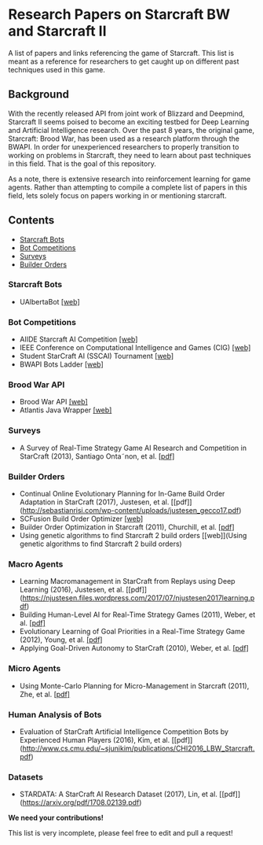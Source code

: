 # Research Papers on Starcraft BW and Starcraft II

A list of papers and links referencing the game of Starcraft. This list is meant as a reference for researchers to get caught up on different past techniques used in this game.

## Background

With the recently released API from joint work of Blizzard and Deepmind, Starcraft II seems poised to become an exciting testbed for Deep Learning and Artificial Intelligence research. Over the past 8 years, the original game, Starcraft: Brood War, has been used as a research platform through the BWAPI. In order for unexperienced researchers to properly transition to working on problems in Starcraft, they need to learn about past techniques in this field. That is the goal of this repository. 

As a note, there is extensive research into reinforcement learning for game agents. Rather than attempting to compile a complete list of papers in this field, lets solely focus on papers working in or mentioning starcraft.

## Contents

* [Starcraft Bots](#starcraft-bots)
* [Bot Competitions](#bot-competitions)
* [Surveys](#surveys)
* [Builder Orders](#build-orders)

### Starcraft Bots
- UAlbertaBot [[web]](https://github.com/davechurchill/ualbertabot/wiki)

### Bot Competitions
- AIIDE Starcraft AI Competition [[web]](http://www.cs.mun.ca/~dchurchill/starcraftaicomp/)
- IEEE Conference on Computational Intelligence and Games (CIG) [[web]](https://cilab.sejong.ac.kr/sc_competition/)
- Student StarCraft AI (SSCAI) Tournament [[web]](https://sscaitournament.com/)
- BWAPI Bots Ladder [[web]](https://cachedsscaitscores.krasi0.com/eloRatings/)

### Brood War API 
- Brood War API [[web]](https://bwapi.github.io/)
- Atlantis Java Wrapper [[web]](https://github.com/Ravaelles/Atlantis/tree/develop)

### Surveys
- A Survey of Real-Time Strategy Game AI Research and
Competition in StarCraft (2013), Santiago Onta˜non, et al. [[pdf]](https://hal.archives-ouvertes.fr/hal-00871001/document)

### Builder Orders
- Continual Online Evolutionary Planning for In-Game Build Order Adaptation in StarCraft (2017), Justesen, et al. [[pdf]] (http://sebastianrisi.com/wp-content/uploads/justesen_gecco17.pdf)
- SCFusion Build Order Optimizer [[web]](http://www.teamliquid.net/forum/starcraft-2/168348-scfusion-wol-hots-and-lotv-build-order-optimizer)
- Builder Order Optimization in Starcraft (2011), Churchill, et al. [[pdf]](https://www.aaai.org/ocs/index.php/AIIDE/AIIDE11/paper/viewFile/4078/4407) 
- Using genetic algorithms to find Starcraft 2 build orders [[web]](Using genetic algorithms to find Starcraft 2 build orders) 

### Macro Agents
- Learning Macromanagement in StarCraft
from Replays using Deep Learning (2016), Justesen, et al. [[pdf]] (https://njustesen.files.wordpress.com/2017/07/njustesen2017learning.pdf)
- Building Human-Level AI for Real-Time Strategy Games (2011), Weber, et al. [[pdf]](https://pdfs.semanticscholar.org/b1dc/bf2755f69a9a34888736371a1112fb594a9d.pdf)
- Evolutionary Learning of Goal Priorities in a Real-Time Strategy Game (2012), Young, et al. [[pdf]](https://www.aaai.org/ocs/index.php/AIIDE/AIIDE12/paper/download/5450/5702)
- Applying Goal-Driven Autonomy to StarCraft (2010), Weber, et al. [[pdf]](http://alumni.soe.ucsc.edu/~bweber/pubs/gda_aiide2010.pdf)

### Micro Agents
- Using Monte-Carlo Planning for Micro-Management in Starcraft (2011), Zhe, et al. [[pdf]](http://www.ice.ci.ritsumei.ac.jp/~ruck/PAP/gameonasia12-wang.pdf)

### Human Analysis of Bots
- Evaluation of StarCraft Artificial Intelligence Competition Bots by Experienced Human Players (2016), Kim, et al. [[pdf]] (http://www.cs.cmu.edu/~sjunikim/publications/CHI2016_LBW_Starcraft.pdf)

### Datasets
- STARDATA: A StarCraft AI Research Dataset (2017), Lin, et al. [[pdf]] (https://arxiv.org/pdf/1708.02139.pdf) 

**We need your contributions!**

This list is very incomplete, please feel free to edit and pull a request!
